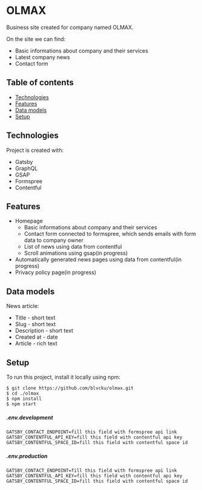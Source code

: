 # OLMAX
Business site created for company named OLMAX.

On the site we can find: 
* Basic informations about company and their services
* Latest company news
* Contact form

## Table of contents
* [Technologies](#technologies)
* [Features](#features)
* [Data models](#data-models)
* [Setup](#setup)

## Technologies
Project is created with:
* Gatsby
* GraphQL
* GSAP
* Formspree
* Contentful

## Features
* Homepage
  * Basic informations about company and their services
  * Contact form connected to formspree, which sends emails with form data to company owner
  * List of news using data from contentful
  * Scroll animations using gsap(in progress)
* Automatically generated news pages using data from contentful(in progress)
* Privacy policy page(in progress)

## Data models
News article:
* Title - short text
* Slug - short text
* Description - short text
* Created at - date
* Article - rich text

## Setup
To run this project, install it locally using npm:
```
$ git clone https://github.com/blvcku/olmax.git
$ cd ./olmax
$ npm install
$ npm start
```
##### .env.development
```
GATSBY_CONTACT_ENDPOINT=fill this field with formspree api link
GATSBY_CONTENTFUL_API_KEY=fill this field with contentful api key
GATSBY_CONTENTFUL_SPACE_ID=fill this field with contentful space id
```
##### .env.production
```
GATSBY_CONTACT_ENDPOINT=fill this field with formspree api link
GATSBY_CONTENTFUL_API_KEY=fill this field with contentful api key
GATSBY_CONTENTFUL_SPACE_ID=fill this field with contentful space id
```
